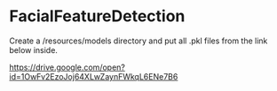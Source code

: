 # FacialFeatureDetection

Create a /resources/models directory and put all .pkl files from the link below inside.

https://drive.google.com/open?id=1OwFv2EzoJoj64XLwZaynFWkqL6ENe7B6
